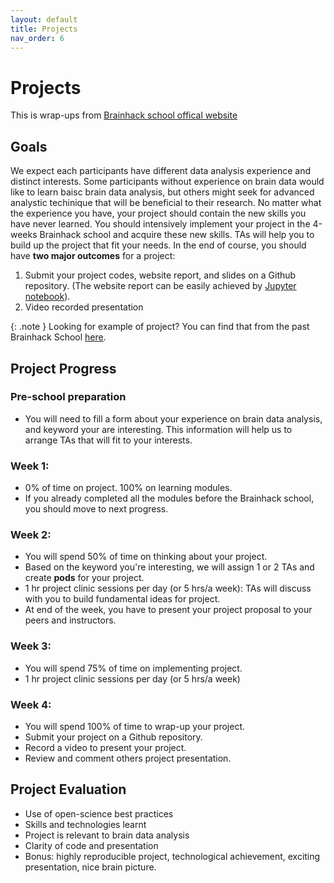 ```yaml
---
layout: default
title: Projects
nav_order: 6
---
```


# Projects
This is wrap-ups from [Brainhack school offical website](https://school-brainhack.github.io/project_guide/)

## Goals
We expect each participants have different data analysis experience and distinct interests. Some participants without experience on brain data would like to learn baisc brain data analysis, but others might seek for advanced analystic techinique that will be beneficial to their research. No matter what the experience you have, your project should contain the new skills you have never learned. You should intensively implement your project in the 4-weeks Brainhack school and acquire these new skills. TAs will help you to build up the project that fit your needs. In the end of course, you should have **two major outcomes** for a project:
1. Submit your project codes, website report, and slides on a Github repository. (The website report can be easily achieved by [Jupyter notebook](https://jupyter.org/install)).
2. Video recorded presentation

{: .note }
Looking for example of project? You can find that from the past Brainhack School [here](https://school-brainhack.github.io/project/).

## Project Progress

### Pre-school preparation
- You will need to fill a form about your experience on brain data analysis, and keyword your are interesting. This information will help us to arrange TAs that will fit to your interests.

### Week 1:

- 0% of time on project. 100% on learning modules.
- If you already completed all the modules before the Brainhack school, you should move to next progress.

### Week 2: 

- You will spend 50% of time on thinking about your project.
- Based on the keyword you're interesting, we will assign 1 or 2 TAs and create **pods** for your project.
- 1 hr project clinic sessions per day (or 5 hrs/a week): TAs will discuss with you to build fundamental ideas for project.
- At end of the week, you have to present your project proposal to your peers and instructors.

### Week 3:

- You will spend 75% of time on implementing project.
- 1 hr project clinic sessions per day (or 5 hrs/a week)

### Week 4:

- You will spend 100% of time to wrap-up your project.
- Submit your project on a Github repository.
- Record a video to present your project.
- Review and comment others project presentation.

## Project Evaluation

- Use of open-science best practices
- Skills and technologies learnt
- Project is relevant to brain data analysis
- Clarity of code and presentation
- Bonus: highly reproducible project, technological achievement, exciting presentation, nice brain picture.